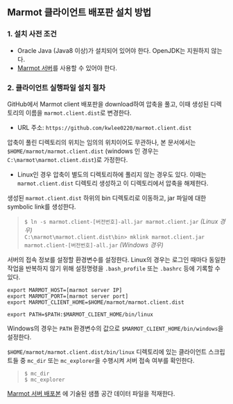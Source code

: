 ## Marmot 클라이언트 배포판 설치 방법

### 1. 설치 사전 조건
* Oracle Java (Java8 이상)가 설치되어 있어야 한다. OpenJDK는 지원하지 않는다.
* [Marmot 서버](https://github.com/kwlee0220/marmot.server.dist)를 사용할 수 있어야 한다.

### 2. 클라이언트 실행파일 설치 절차

GitHub에서 Marmot client 배포판을 download하여 압축을 풀고, 이때 생성된 디렉토리의
이름을 `marmot.client.dist`로 변경한다.
* URL 주소: `https://github.com/kwlee0220/marmot.client.dist`

압축이 풀린 디렉토리의 위치는 임의의 위치이어도 무관하나, 본 문서에서는 `$HOME/marmot/marmot.client.dist`
(windows 인 경우는 `C:\marmot\marmot.client.dist`)로 가정한다.
* Linux인 경우 압축이 별도의 디렉토리하에 풀리지 않는 경우도 있다.
	이때는 `marmot.client.dist` 디렉토리 생성하고 이 디렉토리에서 압축을 해제한다.

생성된 `marmot.client.dist` 하위의 bin 디렉토리로 이동하고, jar 파일에 대한 symbolic link를 생성한다.
>`$ ln -s marmot.client-[버전번호]-all.jar marmot.client.jar` *(Linux 경우)*</br>
> `C:\marmot\marmot.client.dist\bin> mklink marmot.client.jar marmot.client-[버전번호]-all.jar` *(Windows 경우)*

서버의 접속 정보를 설정할 환경변수를 설정한다. Linux의 경우는 로그인 때마다 동일한 작업을
반복하지 않기 위해 설정명령을 `.bash_profile` 또는 `.bashrc` 등에 기록할 수 있다.
<pre><code>export MARMOT_HOST=[marmot server IP]
export MARMOT_PORT=[marmot server port]
export MARMOT_CLIENT_HOME=$HOME/marmot/marmot.client.dist

export PATH=$PATH:$MARMOT_CLIENT_HOME/bin/linux
</code></pre>
Windows의 경우는 `PATH` 환경변수의 값으로 `$MARMOT_CLIENT_HOME/bin/windows`을 설정한다.

`$HOME/marmot/marmot.client.dist/bin/linux` 디렉토리에 있는 클라이언트 스크립트들 중 `mc_dir` 또는
`mc_explorer`을 수행시켜 서버 접속 여부를 확인한다.
>`$ mc_dir` </br>
>`$ mc_explorer`

[Marmot 서버 배포본](https://github.com/kwlee0220/marmot.server.dist) 에 기술된 샘플 공간 데이터 파일을
적재한다.
